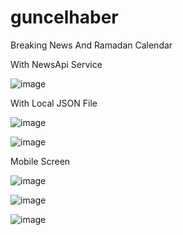 # guncelhaber
 Breaking News And  Ramadan Calendar
 
 With NewsApi Service

![image](https://user-images.githubusercontent.com/32330839/80471834-a101f000-894c-11ea-8154-55d17581f118.png)

With Local JSON File

![image](https://user-images.githubusercontent.com/32330839/80472142-0229c380-894d-11ea-88fc-51218f58250d.png)

![image](https://user-images.githubusercontent.com/32330839/80472192-1077df80-894d-11ea-8eba-d205142396dd.png)


Mobile Screen

![image](https://user-images.githubusercontent.com/32330839/80472578-9562f900-894d-11ea-9d41-d68c79a225a8.png)

![image](https://user-images.githubusercontent.com/32330839/80472648-add31380-894d-11ea-8c16-32f1210bf295.png)

![image](https://user-images.githubusercontent.com/32330839/80472675-b9263f00-894d-11ea-8209-7256bb1b5f9e.png)
